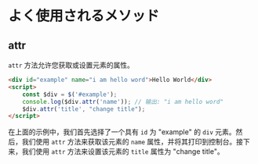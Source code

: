 # よく使用されるメソッド

## attr

`attr` 方法允许您获取或设置元素的属性。

```html
<div id="example" name="i am hello word">Hello World</div>
<script>
    const $div = $('#example');
    console.log($div.attr('name')); // 输出: "i am hello word"
    $div.attr('title', "change title");
</script>
```

在上面的示例中，我们首先选择了一个具有 `id` 为 "example" 的 `div` 元素。然后，我们使用 `attr` 方法来获取该元素的 `name` 属性，并将其打印到控制台。接下来，我们使用 `attr` 方法来设置该元素的 `title` 属性为 "change title"。